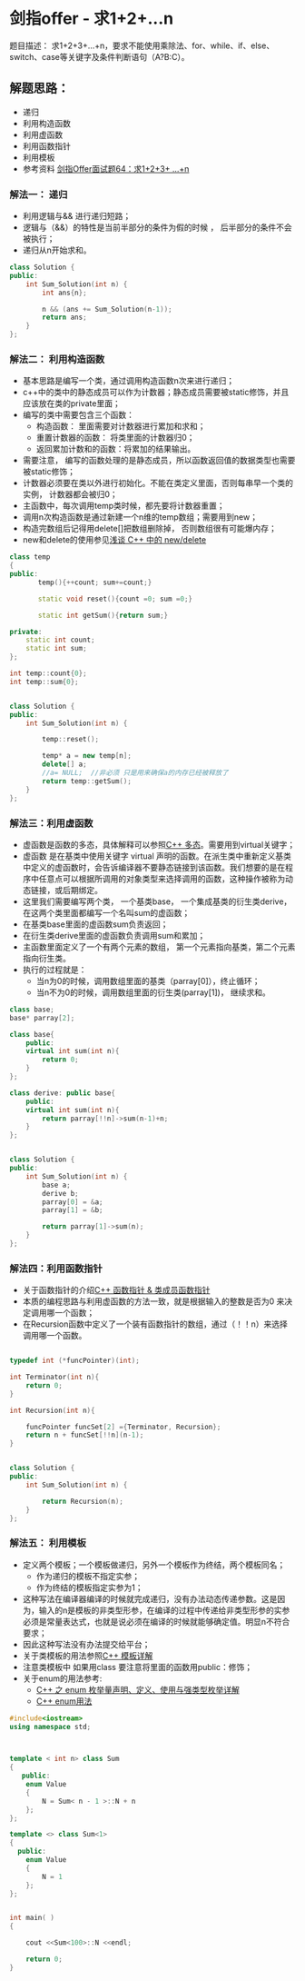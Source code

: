 # 剑指offer - 求1+2+...n
题目描述： 求1+2+3+...+n，要求不能使用乘除法、for、while、if、else、switch、case等关键字及条件判断语句（A?B:C）。


## 解题思路：
- 递归
- 利用构造函数
- 利用虚函数
- 利用函数指针
- 利用模板
- 参考资料 [剑指Offer面试题64：求1+2+3+ ...+n](https://blog.csdn.net/gatieme/article/details/51485713)

### 解法一： 递归
- 利用逻辑与&& 进行递归短路；
- 逻辑与（&&）的特性是当前半部分的条件为假的时候 ， 后半部分的条件不会被执行；
- 递归从n开始求和。

```c++
class Solution {
public:
    int Sum_Solution(int n) {
        int ans{n};

        n && (ans += Sum_Solution(n-1));
        return ans;
    }
};
```

### 解法二： 利用构造函数
- 基本思路是编写一个类，通过调用构造函数n次来进行递归；
- c++中的类中的静态成员可以作为计数器；静态成员需要被static修饰，并且应该放在类的private里面；
- 编写的类中需要包含三个函数：
	+ 构造函数： 里面需要对计数器进行累加和求和；
	+ 重置计数器的函数： 将类里面的计数器归0；
	+ 返回累加计数和的函数：将累加的结果输出。
- 需要注意， 编写的函数处理的是静态成员，所以函数返回值的数据类型也需要被static修饰；
- 计数器必须要在类以外进行初始化。不能在类定义里面，否则每串早一个类的实例， 计数器都会被归0；
- 主函数中，每次调用temp类时候，都先要将计数器重置；
- 调用n次构造函数是通过新建一个n维的temp数组；需要用到new；
- 构造完数组后记得用delete[]把数组删除掉， 否则数组很有可能爆内存；
- new和delete的使用参见[浅谈 C++ 中的 new/delete](https://www.cnblogs.com/hazir/p/new_and_delete.html)


```c++
class temp
{
public:
       temp(){++count; sum+=count;}

       static void reset(){count =0; sum =0;}

       static int getSum(){return sum;}

private:
    static int count;
    static int sum;
};

int temp::count{0};
int temp::sum{0};


class Solution {
public:
    int Sum_Solution(int n) {

        temp::reset();

        temp* a = new temp[n];
        delete[] a;
        //a= NULL;  //非必须 只是用来确保a的内存已经被释放了
        return temp::getSum();
    }
};

```

### 解法三：利用虚函数
- 虚函数是函数的多态，具体解释可以参照[C++ 多态](http://www.runoob.com/cplusplus/cpp-polymorphism.html)。需要用到virtual关键字；
- 虚函数 是在基类中使用关键字 virtual 声明的函数。在派生类中重新定义基类中定义的虚函数时，会告诉编译器不要静态链接到该函数。我们想要的是在程序中任意点可以根据所调用的对象类型来选择调用的函数，这种操作被称为动态链接，或后期绑定。
- 这里我们需要编写两个类， 一个基类base， 一个集成基类的衍生类derive，在这两个类里面都编写一个名叫sum的虚函数；
- 在基类base里面的虚函数sum负责返回；
- 在衍生类derive里面的虚函数负责调用sum和累加；
- 主函数里面定义了一个有两个元素的数组， 第一个元素指向基类，第二个元素指向衍生类。
- 执行的过程就是：
	+ 当n为0的时候，调用数组里面的基类（parray[0]），终止循环；
	+ 当n不为0的时候，调用数组里面的衍生类(parray[1])， 继续求和。

```c++
class base;
base* parray[2];

class base{
    public:
    virtual int sum(int n){
        return 0;
    }
};

class derive: public base{
    public:
    virtual int sum(int n){
        return parray[!!n]->sum(n-1)+n;
    }
};


class Solution {
public:
    int Sum_Solution(int n) {
        base a;
        derive b;
        parray[0] = &a;
        parray[1] = &b;

        return parray[1]->sum(n);
    }
};
```

### 解法四：利用函数指针
- 关于函数指针的介绍[C++ 函数指针 & 类成员函数指针](http://www.runoob.com/w3cnote/cpp-func-pointer.html)
- 本质的编程思路与利用虚函数的方法一致，就是根据输入的整数是否为0 来决定调用哪一个函数；
- 在Recursion函数中定义了一个装有函数指针的数组，通过（！！n）来选择调用哪一个函数。

```c++

typedef int (*funcPointer)(int);

int Terminator(int n){
    return 0;
}

int Recursion(int n){

    funcPointer funcSet[2] ={Terminator, Recursion};
    return n + funcSet[!!n](n-1);
}


class Solution {
public:
    int Sum_Solution(int n) {

        return Recursion(n);
    }
};
```

### 解法五： 利用模板
- 定义两个模板；一个模板做递归，另外一个模板作为终结，两个模板同名；
	+ 作为递归的模板不指定实参；
	+ 作为终结的模板指定实参为1；
- 这种写法在编译器编译的时候就完成递归，没有办法动态传递参数。这是因为，输入的n是模板的非类型形参，在编译的过程中传递给非类型形参的实参必须是常量表达式，也就是说必须在编译的时候就能够确定值。明显n不符合要求；
- 因此这种写法没有办法提交给平台；
- 关于类模板的用法参照[C++ 模板详解](http://www.runoob.com/w3cnote/c-templates-detail.html)
- 注意类模板中 如果用class 要注意将里面的函数用public：修饰；
- 关于enum的用法参考:
	+ [C++ 之 enum 枚举量声明、定义、使用与强类型枚举详解](http://www.runoob.com/w3cnote/cpp-enums-intro-and-strongly-typed.html)
	+ [C++ enum用法](https://blog.csdn.net/u010177286/article/details/46755757)


```c++
#include<iostream>
using namespace std;



template < int n> class Sum
{
   public:
    enum Value
    {
        N = Sum< n - 1 >::N + n
    };
};

template <> class Sum<1>
{
  public:
    enum Value
    {
        N = 1
    };
};


int main( )
{

    cout <<Sum<100>::N <<endl;

    return 0;
}

```

